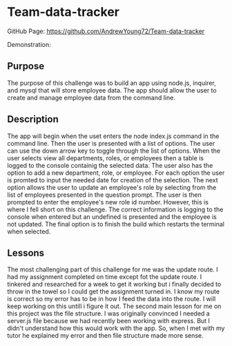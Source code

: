 # Team-data-tracker
GitHub Page:
https://github.com/AndrewYoung72/Team-data-tracker

Demonstration:



## Purpose
The purpose of this challenge was to build an app using node.js, inquirer, and mysql that will store employee data. The app should allow the user to create and manage employee data from the command line.

## Description
The app will begin when the uset enters the node index.js command in the command line. Then the user is presented with a list of options. The user can use the down arrow key to toggle through the list of options. When the user selects view all departments, roles, or employees then a table is logged to the console containig the selected data. The user also has the option to add a new department, role, or employee. For each option the user is promted to input the needed date for creation of the selection. The next option allows the user to update an employee's role by selecting from the list of employees presented in the question prompt. The user is then prompted to enter the employee's new role id number. However, this is where I fell short on this challenge. The correct information is logging to the console when entered but an undefined is presented and the employee is not updated. The final option is to finish the build which restarts the terminal when selected.

## Lessons

The most challenging part of this challenge for me was the update route. I had my assignment completed on time except fot the update route. I tinkered and researched for a week to get it working but i finally decided to throw in the towel so I could get the assignment turned in. I know my route is correct so my error has to be in how I feed the data into the route. I will keep working on this untill i figure it out. The second main lesson for me on this project was the file structure. I was originally convinced I needed a server.js file because we had recently been working with express. But I didn't understand how this would work with the app. So, when I met with my tutor he explained my error and then file structure made more sense.  